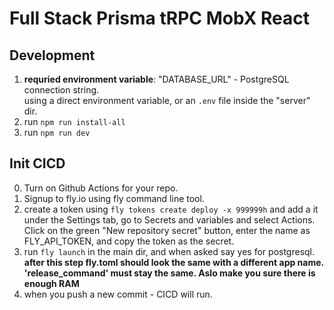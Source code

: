 # Full Stack Prisma tRPC MobX React

## Development

1. **requried environment variable**: "DATABASE_URL" - PostgreSQL connection string.  
   using a direct environment variable, or an `.env` file inside the "server" dir.
2. run `npm run install-all`
3. run `npm run dev`

## Init CICD

0. Turn on Github Actions for your repo.
1. Signup to fly.io using fly command line tool.
2. create a token using `fly tokens create deploy -x 999999h` and add a it under the Settings tab, go to Secrets and variables and select Actions. Click on the green "New repository secret" button, enter the name as FLY_API_TOKEN, and copy the token as the secret.
3. run `fly launch` in the main dir, and when asked say yes for postgresql. **after this step fly.toml should look the same with a different app name. 'release_command' must stay the same. Aslo make you sure there is enough RAM**
4. when you push a new commit - CICD will run.
